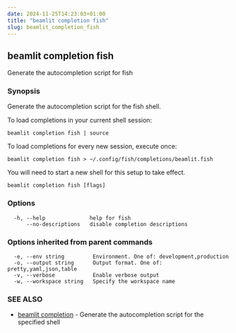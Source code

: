```yaml
---
date: 2024-11-25T14:23:03+01:00
title: "beamlit completion fish"
slug: beamlit_completion_fish
---
```

## beamlit completion fish

Generate the autocompletion script for fish

### Synopsis

Generate the autocompletion script for the fish shell.

To load completions in your current shell session:

	beamlit completion fish | source

To load completions for every new session, execute once:

	beamlit completion fish > ~/.config/fish/completions/beamlit.fish

You will need to start a new shell for this setup to take effect.


```
beamlit completion fish [flags]
```

### Options

```
  -h, --help              help for fish
      --no-descriptions   disable completion descriptions
```

### Options inherited from parent commands

```
  -e, --env string         Environment. One of: development,production
  -o, --output string      Output format. One of: pretty,yaml,json,table
  -v, --verbose            Enable verbose output
  -w, --workspace string   Specify the workspace name
```

### SEE ALSO

* [beamlit completion](beamlit_completion.md)	 - Generate the autocompletion script for the specified shell

